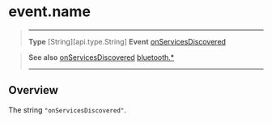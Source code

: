 # event.name

> --------------------- ------------------------------------------------------------------------------------------
> __Type__              [String][api.type.String]
> __Event__             [onServicesDiscovered](/plugin/bluetooth/type/Gatt/event/onServicesDiscovered/index.md)


> __See also__          [onServicesDiscovered](/plugin/bluetooth/type/Gatt/event/onServicesDiscovered/index.md)
>						[bluetooth.*](/plugin/bluetooth.md)
> --------------------- ------------------------------------------------------------------------------------------

## Overview

The string `"onServicesDiscovered"`.
